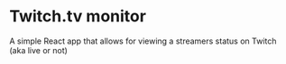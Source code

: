 # Twitch.tv monitor

A simple React app that allows for viewing a streamers status on Twitch (aka live or not)

